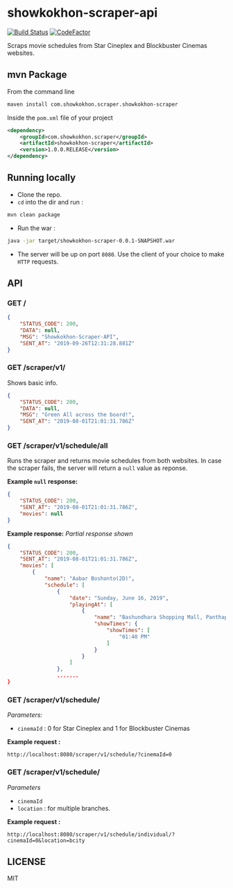 # showkokhon-scraper-api
[![Build Status](https://travis-ci.com/ShawonAshraf/showkokhon-scraper-api.svg?branch=master)](https://travis-ci.com/ShawonAshraf/showkokhon-scraper-api) [![CodeFactor](https://www.codefactor.io/repository/github/shawonashraf/showkokhon-scraper-api/badge)](https://www.codefactor.io/repository/github/shawonashraf/showkokhon-scraper-api)

Scraps movie schedules from Star Cineplex and Blockbuster Cinemas websites.

## mvn Package

From the command line
```bash
maven install com.showkokhon.scraper.showkokhon-scraper
```

Inside the `pom.xml` file of your project
```xml
<dependency>
	<groupId>com.showkokhon.scraper</groupId>
	<artifactId>showkokhon-scraper</artifactId>
	<version>1.0.0.RELEASE</version>
</dependency>
```

## Running locally
- Clone the repo.
- `cd` into the dir and run : 
```bash
mvn clean package
```
- Run the war :
```bash
java -jar target/showkokhon-scraper-0.0.1-SNAPSHOT.war
```

- The server will be up on port `8080`. Use the client of your choice to make `HTTP` requests.

## API

### GET /

```json
{
    "STATUS_CODE": 200,
    "DATA": null,
    "MSG": "Showkokhon-Scraper-API",
    "SENT_AT": "2019-09-26T12:31:28.881Z"
}
```

### GET /scraper/v1/
Shows basic info.

```json
{
    "STATUS_CODE": 200,
    "DATA": null,
    "MSG": "Green All across the board!",
    "SENT_AT": "2019-08-01T21:01:31.786Z"
}
```

### GET /scraper/v1/schedule/all
Runs the scraper and returns movie schedules from both websites. In case the scraper fails, the server will return a `null` value as reponse.

__Example `null` response:__

```json
{
    "STATUS_CODE": 200,
    "SENT_AT": "2019-08-01T21:01:31.786Z",
    "movies": null
}
```

__Example response:__
_Partial response shown_

```json
{
    "STATUS_CODE": 200,
    "SENT_AT": "2019-08-01T21:01:31.786Z",
    "movies": [
        {
            "name": "Aabar Boshonto(2D)",
            "schedule": [
                {
                    "date": "Sunday, June 16, 2019",
                    "playingAt": [
                        {
                            "name": "Bashundhara Shopping Mall, Panthapath",
                            "showTimes": {
                                "showTimes": [
                                    "01:40 PM"
                                ]
                            }
                        }
                    ]
                },
                .......
}
```

### GET /scraper/v1/schedule/
_Parameters:_
- `cinemaId` : 0 for Star Cineplex and 1 for Blockbuster Cinemas

__Example request :__ 

`http://localhost:8080/scraper/v1/schedule/?cinemaId=0`

### GET /scraper/v1/schedule/
_Parameters_
- `cinemaId`
- `location` : for multiple branches.


__Example request :__ 

`http://localhost:8080/scraper/v1/schedule/individual/?cinemaId=0&location=bcity`

## LICENSE
MIT

